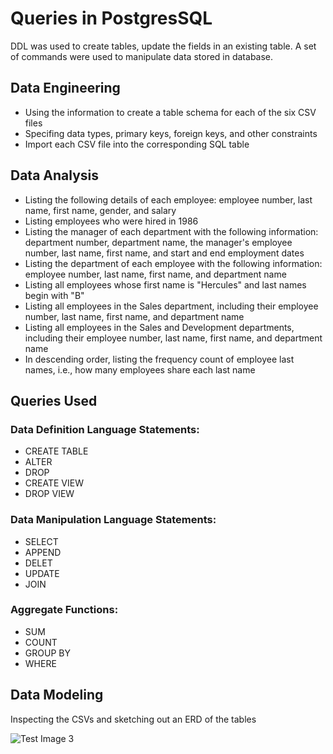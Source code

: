 # Queries in PostgresSQL

 DDL was used to create tables, update the fields in an existing table. A set of commands were used to manipulate data stored in database.
 
 ## Data Engineering    
- Using the information to create a table schema for each of the six CSV files
- Specifing data types, primary keys, foreign keys, and other constraints 
- Import each CSV file into the corresponding SQL table 
   
## Data Analysis    
- Listing the following details of each employee: employee number, last name, first name, gender, and salary 
- Listing employees who were hired in 1986    
- Listing the manager of each department with the following information: department number, department name, the manager's employee number, last name, first name, and start and end employment dates   
- Listing the department of each employee with the following information: employee number, last name, first name, and department name
- Listing all employees whose first name is "Hercules" and last names begin with "B"
- Listing all employees in the Sales department, including their employee number, last name, first name, and department name
- Listing all employees in the Sales and Development departments, including their employee number, last name, first name, and department name
- In descending order, listing the frequency count of employee last names, i.e., how many employees share each last name

## Queries Used
   ### Data Definition Language Statements:
   - CREATE TABLE
   - ALTER
   - DROP 
   - CREATE VIEW
   - DROP VIEW
   ### Data Manipulation Language Statements: 
   - SELECT
   - APPEND
   - DELET
   - UPDATE  
   - JOIN
   ### Aggregate Functions:
   - SUM 
   - COUNT
   - GROUP BY  
   - WHERE
   
## Data Modeling 
Inspecting the CSVs and sketching out an ERD of the tables 


![Test Image 3](https://github.com/mserobabina/MariaS/blob/master/SQL/QuickDBDiagrams.png)
